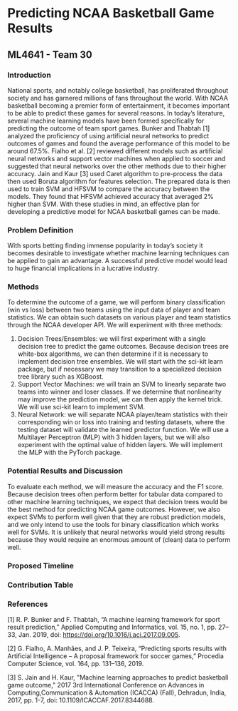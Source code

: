 # Predicting NCAA Basketball Game Results
## ML4641 - Team 30
### Introduction
National sports, and notably college basketball, has proliferated throughout society and has garnered millions of fans throughout the world. With NCAA basketball becoming a premier form of entertainment, it becomes important to be able to predict these games for several reasons. In today’s literature, several machine learning models have been formed specifically for predicting the outcome of team sport games. Bunker and Thabtah [1] analyzed the proficiency of using artificial neural networks to predict outcomes of games and found the average performance of this model to be around 67.5%. Fialho et al. [2] reviewed different models such as artificial neural networks and support vector machines when applied to soccer and suggested that neural networks over the other methods due to their higher accuracy. Jain and Kaur [3] used Caret algorithm to pre-process the data then used Boruta algorithm for features selection. The prepared data is then used to train SVM and HFSVM to compare the accuracy between the models. They found that HFSVM achieved accuracy that averaged 2% higher than SVM. With these studies in mind, an effective plan for developing a predictive model for NCAA basketball games can be made.
### Problem Definition
With sports betting finding immense popularity in today’s society it becomes desirable to investigate whether machine learning techniques can be applied to gain an advantage. A successful predictive model would lead to huge financial implications in a lucrative industry.
### Methods
To determine the outcome of a game, we will perform binary classification (win vs loss) between two teams using the input data of player and team statistics. We can obtain such datasets on various player and team statistics through the NCAA developer API. We will experiment with three methods:
1. Decision Trees/Ensembles: we will first experiment with a single decision tree to predict the game outcomes. Because decision trees are white-box algorithms, we can then determine if it is necessary to implement decision tree ensembles. We will start with the sci-kit learn package, but if necessary we may transition to a specialized decision tree library such as XGBoost.
2. Support Vector Machines: we will train an SVM to linearly separate two teams into winner and loser classes. If we determine that nonlinearity may improve the prediction model, we can then apply the kernel trick. We will use sci-kit learn to implement SVM.
3. Neural Network: we will separate NCAA player/team statistics with their corresponding win or loss into training and testing datasets, where the testing dataset will validate the learned predictor function. We will use a Multilayer Perceptron (MLP) with 3 hidden layers, but we will also experiment with the optimal value of hidden layers. We will implement the MLP with the PyTorch package.

### Potential Results and Discussion
To evaluate each method, we will measure the accuracy and the F1 score. Because decision trees often perform better for tabular data compared to other machine learning techniques, we expect that decision trees would be the best method for predicting NCAA game outcomes. However, we also expect SVMs to perform well given that they are robust prediction models, and we only intend to use the tools for binary classification which works well for SVMs. It is unlikely that neural networks would yield strong results because they would require an enormous amount of (clean) data to perform well.
### Proposed Timeline
### Contribution Table
### References
[1] R. P. Bunker and F. Thabtah, “A machine learning framework for sport result prediction,” Applied Computing and Informatics, vol. 15, no. 1, pp. 27–33, Jan. 2019, doi: https://doi.org/10.1016/j.aci.2017.09.005.

[2] G. Fialho, A. Manhães, and J. P. Teixeira, “Predicting sports results with Artificial Intelligence – A proposal framework for soccer games,” Procedia Computer Science, vol. 164, pp. 131–136, 2019. 

[3] S. Jain and H. Kaur, "Machine learning approaches to predict basketball game outcome," 2017 3rd International Conference on Advances in Computing,Communication & Automation (ICACCA) (Fall), Dehradun, India, 2017, pp. 1-7, doi: 10.1109/ICACCAF.2017.8344688.
